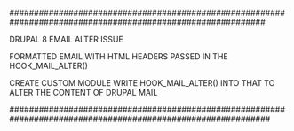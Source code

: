 ############################################################################################################

DRUPAL 8 EMAIL ALTER ISSUE

FORMATTED EMAIL WITH HTML HEADERS PASSED IN THE HOOK_MAIL_ALTER()

CREATE CUSTOM MODULE
WRITE HOOK_MAIL_ALTER() INTO THAT TO ALTER THE CONTENT OF DRUPAL MAIL

#############################################################################################################